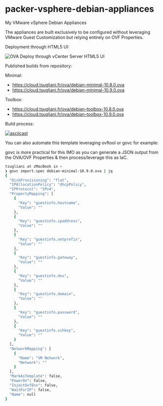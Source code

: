 # packer-vsphere-debian-appliances

My VMware vSphere Debian Appliances

The appliances are built exclusively to be configured without leveraging VMware Guest Customization but relying entirely on OVF Properties.

Deployment through HTML5 UI:

![OVA Deploy through vCenter Server HTML5 UI](https://cloud.tsugliani.fr/img/debian-vsphere-ovf-properties.png)

Published builds from repository:

Minimal:

- https://cloud.tsugliani.fr/ova/debian-minimal-10.8.0.ova
- https://cloud.tsugliani.fr/ova/debian-minimal-10.9.0.ova

Toolbox:

- https://cloud.tsugliani.fr/ova/debian-toolbox-10.8.0.ova
- https://cloud.tsugliani.fr/ova/debian-toolbox-10.9.0.ova

Build process:

[![asciicast](https://asciinema.org/a/wj7n9czneZs80jg35x9DcoOt0.svg)](https://asciinema.org/a/wj7n9czneZs80jg35x9DcoOt0)

You can also automate this template leveraging ovftool or govc for example:

govc is more practical for this IMO as you can generate a JSON output from the OVA/OVF Properties & then process/leverage this as IaC.

```bash
tsugliani at zMacBook in ~
❯ govc import.spec debian-minimal-10.9.0.ova | jq
{
  "DiskProvisioning": "flat",
  "IPAllocationPolicy": "dhcpPolicy",
  "IPProtocol": "IPv4",
  "PropertyMapping": [
    {
      "Key": "guestinfo.hostname",
      "Value": ""
    },
    {
      "Key": "guestinfo.ipaddress",
      "Value": ""
    },
    {
      "Key": "guestinfo.netprefix",
      "Value": ""
    },
    {
      "Key": "guestinfo.gateway",
      "Value": ""
    },
    {
      "Key": "guestinfo.dns",
      "Value": ""
    },
    {
      "Key": "guestinfo.domain",
      "Value": ""
    },
    {
      "Key": "guestinfo.password",
      "Value": ""
    },
    {
      "Key": "guestinfo.sshkey",
      "Value": ""
    }
  ],
  "NetworkMapping": [
    {
      "Name": "VM Network",
      "Network": ""
    }
  ],
  "MarkAsTemplate": false,
  "PowerOn": false,
  "InjectOvfEnv": false,
  "WaitForIP": false,
  "Name": null
}
```
